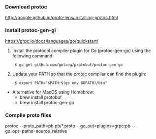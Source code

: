 ### Download protoc
http://google.github.io/proto-lens/installing-protoc.html

### Install protoc-gen-gi
https://grpc.io/docs/languages/go/quickstart/
1. Install the protocol compiler plugin for Go (protoc-gen-go) using the following command:

        $ go get github.com/golang/protobuf/protoc-gen-go
2. Update your PATH so that the protoc compiler can find the plugin:

        $ export PATH="$PATH:$(go env GOPATH)/bin"

 * Alternative for MacOS using Homebrew:
   - brew install protobuf
   - brew install protoc-gen-go

### Compile proto files 
protoc --proto_path=pb pb/*.proto --go_out=plugins=grpc:pb --go_opt=paths=source_relative
